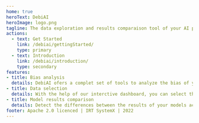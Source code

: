 ```yaml
---
home: true
heroText: DebiAI
heroImage: logo.png
tagline: The data exploration and results comparaison tool of your AI projects
actions:
  - text: Get Started
    link: /debiai/gettingStarted/
    type: primary
  - text: Introduction
    link: /debiai/introduction/
    type: secondary
features:
- title: Bias analysis
  details: DebiAI ofers a complet set of tools to analyze the bias of your AI projects
- title: Data selection
  details: With the help of our interctive dashboard, you can select the data you want to export
- title: Model results comparison
  details: Detect the differences between the results of your models according to the context of your data
footer: Apache 2.0 licenced | IRT SystemX | 2022
---
```

